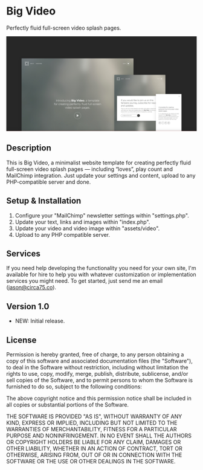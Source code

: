 # Big Video

Perfectly fluid full-screen video splash pages.

![Alt text](screenshot.jpg?raw=true)

## Description

This is Big Video, a minimalist website template for creating perfectly fluid full-screen video splash pages — including “loves”, play count and MailChimp integration. Just update your settings and content, upload to any PHP-compatible server and done.

## Setup & Installation

1. Configure your "MailChimp" newsletter settings within "settings.php".
2. Update your text, links and images within "index.php".
3. Update your video and video image within "assets/video".
4. Upload to any PHP compatible server.

## Services

If you need help developing the functionality you need for your own site, I'm available for hire to help you with whatever customization or implementation services you might need. To get started, just send me an email (jason@circa75.co).

## Version 1.0

- NEW: Initial release.

## License

Permission is hereby granted, free of charge, to any person obtaining a copy of this software and associated documentation files (the "Software"), to deal in the Software without restriction, including without limitation the rights to use, copy, modify, merge, publish, distribute, sublicense, and/or sell copies of the Software, and to permit persons to whom the Software is furnished to do so, subject to the following conditions:

The above copyright notice and this permission notice shall be included in all copies or substantial portions of the Software.

THE SOFTWARE IS PROVIDED "AS IS", WITHOUT WARRANTY OF ANY KIND, EXPRESS OR IMPLIED, INCLUDING BUT NOT LIMITED TO THE WARRANTIES OF MERCHANTABILITY, FITNESS FOR A PARTICULAR PURPOSE AND NONINFRINGEMENT. IN NO EVENT SHALL THE AUTHORS OR COPYRIGHT HOLDERS BE LIABLE FOR ANY CLAIM, DAMAGES OR OTHER LIABILITY, WHETHER IN AN ACTION OF CONTRACT, TORT OR OTHERWISE, ARISING FROM, OUT OF OR IN CONNECTION WITH THE SOFTWARE OR THE USE OR OTHER DEALINGS IN THE SOFTWARE.
